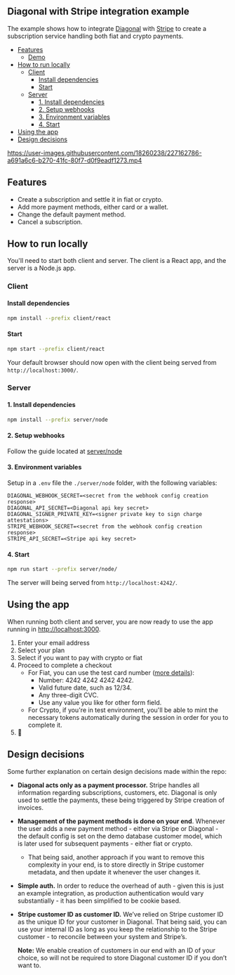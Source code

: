 ## Diagonal with Stripe integration example

The example shows how to integrate [Diagonal](https://docs.diagonal.finance) with [Stripe](https://stripe.com/docs) to create a subscription service handling both fiat and crypto payments. 

- [Features](#features)
  * [Demo](#demo)
- [How to run locally](#how-to-run-locally)
  * [Client](#client)
    + [Install dependencies](#install-dependencies)
    + [Start](#start)
  * [Server](#server)
    + [1. Install dependencies](#1-install-dependencies)
    + [2. Setup webhooks](#2-setup-webhooks)
    + [3. Environment variables](#3-environment-variables)
    + [4. Start](#4-start)
- [Using the app](#using-the-app)
- [Design decisions](#design-decisions)

https://user-images.githubusercontent.com/18260238/227162786-a691a6c6-b270-41fc-80f7-d0f9eadf1273.mp4

## Features

- Create a subscription and settle it in fiat or crypto.
- Add more payment methods, either card or a wallet.
- Change the default payment method.
- Cancel a subscription.

## How to run locally

You'll need to start both client and server. The client is a React app, and the server is a Node.js app.

### Client

#### Install dependencies

```bash
npm install --prefix client/react
```

#### Start

```bash
npm start --prefix client/react
```

Your default browser should now open with the client being served from `http://localhost:3000/`.

### Server

#### 1. Install dependencies

```bash
npm install --prefix server/node
```

#### 2. Setup webhooks

Follow the guide located at [server/node](./server/node/README.md#running-the-server)

#### 3. Environment variables

Setup in a `.env` file the `./server/node` folder, with the following variables:

```
DIAGONAL_WEBHOOK_SECRET=<secret from the webhook config creation response>
DIAGONAL_API_SECRET=<Diagonal api key secret>
DIAGONAL_SIGNER_PRIVATE_KEY=<signer private key to sign charge attestations>
STRIPE_WEBHOOK_SECRET=<secret from the webhook config creation response>
STRIPE_API_SECRET=<Stripe api key secret>
```

#### 4. Start

```bash
npm run start --prefix server/node/
```

The server will being served from `http://localhost:4242/`.

## Using the app

When running both client and server, you are now ready to use the app running in [http://localhost:3000](http://localhost:3000).

1. Enter your email address
2. Select your plan
3. Select if you want to pay with crypto or fiat
4. Proceed to complete a checkout
    - For Fiat, you can use the test card number ([more details](https://stripe.com/docs/testing)):
        - Number: 4242 4242 4242 4242.
        - Valid future date, such as 12/34.
        - Any three-digit CVC.
        - Use any value you like for other form field.
    - For Crypto, if you're in test environment, you'll be able to mint the necessary tokens automatically during the session in order for you to complete it.
5. 🚀

## Design decisions

Some further explanation on certain design decisions made within the repo:

- **Diagonal acts only as a payment processor.** Stripe handles all information regarding subscriptions, customers, etc. Diagonal is only used to settle the payments, these being triggered by Stripe creation of invoices.
- **Management of the payment methods is done on your end**. Whenever the user adds a new payment method - either via Stripe or Diagonal - the default config is set on the demo database customer model, which is later used for subsequent payments - either fiat or crypto.
    - That being said, another approach if you want to remove this complexity in your end, is to store directly in Stripe customer metadata, and then update it whenever the user changes it.
- **Simple auth.** In order to reduce the overhead of auth - given this is just an example integration, as production authentication would vary substantially - it has been simplified to be cookie based.
- **Stripe customer ID as customer ID.** We’ve relied on Stripe customer ID as the unique ID for your customer in Diagonal. That being said, you can use your internal ID as long as you keep the relationship to the Stripe customer - to reconcile between your system and Stripe’s.

    **Note:** We enable creation of customers in our end with an ID of your choice, so will not be required to store Diagonal customer ID if you don’t want to.


